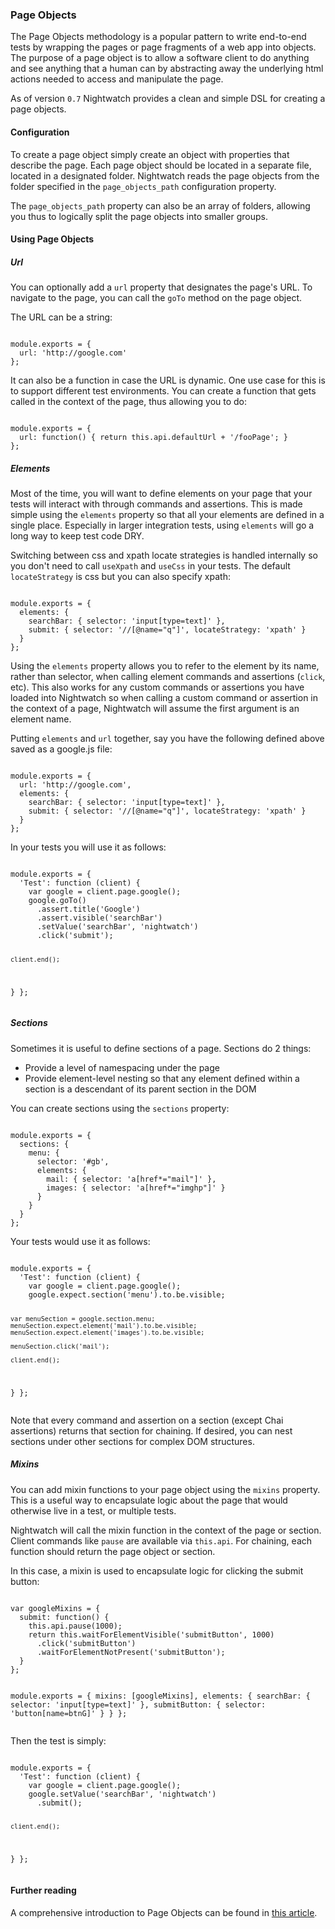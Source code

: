 ### Page Objects

The Page Objects methodology is a popular pattern to write end-to-end tests by wrapping the pages or page fragments of a web app into objects.
The purpose of a page object is to allow a software client to do anything and see anything that a human can by abstracting away the underlying html actions needed to access and manipulate the page.

As of version `0.7` Nightwatch provides a clean and simple DSL for creating a page objects.


#### Configuration

To create a page object simply create an object with properties that describe the page. Each page object should be located in a separate file, located in a designated folder. Nightwatch reads the page objects from the folder specified in the `page_objects_path` configuration property.

The `page_objects_path` property can also be an array of folders, allowing you thus to logically split the page objects into smaller groups.


#### Using Page Objects

##### Url

You can optionally add a `url` property that designates the page's URL. To navigate to the page, you can call the `goTo` method on the page object.

The URL can be a string:

<div class="sample-test">
<pre data-language="javascript"><code class="language-javascript">
module.exports = {
  url: 'http://google.com'
};
</code></pre>
</div>

It can also be a function in case the URL is dynamic. One use case for this is to support different test environments. You can create a function that gets called in the context of the page, thus allowing you to do:

<div class="sample-test">
<pre data-language="javascript"><code class="language-javascript">
module.exports = {
  url: function() { return this.api.defaultUrl + '/fooPage'; }
};
</code></pre>
</div>

##### Elements

Most of the time, you will want to define elements on your page that your tests will interact with through commands and assertions. This is made simple using the `elements` property so that all your elements are defined in a single place. Especially in larger integration tests, using `elements` will go a long way to keep test code DRY.

Switching between css and xpath locate strategies is handled internally so you don't need to call `useXpath` and `useCss` in your tests. The default `locateStrategy` is css but you can also specify xpath:

<div class="sample-test">
<pre data-language="javascript"><code class="language-javascript">
module.exports = {
  elements: {
    searchBar: { selector: 'input[type=text]' },
    submit: { selector: '//[@name="q"]', locateStrategy: 'xpath' }
  }
};
</code></pre>
</div>

Using the `elements` property allows you to refer to the element by its name, rather than selector, when calling element commands and assertions (`click`, etc). This also works for any custom commands or assertions you have loaded into Nightwatch so when calling a custom command or assertion in the context of a page, Nightwatch will assume the first argument is an element name.

Putting `elements` and `url` together, say you have the following defined above saved as a google.js file:

<div class="sample-test">
<pre data-language="javascript"><code class="language-javascript">
module.exports = {
  url: 'http://google.com',
  elements: {
    searchBar: { selector: 'input[type=text]' },
    submit: { selector: '//[@name="q"]', locateStrategy: 'xpath' }
  }
};
</code></pre>
</div>

In your tests you will use it as follows:

<div class="sample-test">
<pre data-language="javascript"><code class="language-javascript">
module.exports = {
  'Test': function (client) {
    var google = client.page.google();
    google.goTo()
      .assert.title('Google')
      .assert.visible('searchBar')
      .setValue('searchBar', 'nightwatch')
      .click('submit');

    client.end();
  }
};
</code></pre>
</div>


##### Sections

Sometimes it is useful to define sections of a page. Sections do 2 things:
*    Provide a level of namespacing under the page
*    Provide element-level nesting so that any element defined within a section is a descendant of its parent section in the DOM

You can create sections using the `sections` property:

<div class="sample-test">
<pre data-language="javascript"><code class="language-javascript">
module.exports = {
  sections: {
    menu: {
      selector: '#gb',
      elements: {
        mail: { selector: 'a[href*="mail"]' },
        images: { selector: 'a[href*="imghp"]' }
      }
    }
  }
};
</code></pre>
</div>

Your tests would use it as follows:

<div class="sample-test">
<pre data-language="javascript"><code class="language-javascript">
module.exports = {
  'Test': function (client) {
    var google = client.page.google();
    google.expect.section('menu').to.be.visible;

    var menuSection = google.section.menu;
    menuSection.expect.element('mail').to.be.visible;
    menuSection.expect.element('images').to.be.visible;

    menuSection.click('mail');

    client.end();
  }
};
</code></pre>
</div>

Note that every command and assertion on a section (except Chai assertions) returns that section for chaining. If desired, you can nest sections under other sections for complex DOM structures.

##### Mixins

You can add mixin functions to your page object using the `mixins` property. This is a useful way to encapsulate logic about the page that would otherwise live in a test, or multiple tests.

Nightwatch will call the mixin function in the context of the page or section. Client commands like `pause` are available via `this.api`. For chaining, each function should return the page object or section.

In this case, a mixin is used to encapsulate logic for clicking the submit button:

<div class="sample-test">
<pre data-language="javascript"><code class="language-javascript">
var googleMixins = {
  submit: function() {
    this.api.pause(1000);
    return this.waitForElementVisible('submitButton', 1000)
      .click('submitButton')
      .waitForElementNotPresent('submitButton');
  }
};

module.exports = {
  mixins: [googleMixins],
  elements: {
    searchBar: { selector: 'input[type=text]' },
    submitButton: { selector: 'button[name=btnG]' }
  }
};
</code></pre>
</div>

Then the test is simply:

<div class="sample-test">
<pre data-language="javascript"><code class="language-javascript">
module.exports = {
  'Test': function (client) {
    var google = client.page.google();
    google.setValue('searchBar', 'nightwatch')
      .submit();

    client.end();
  }
};
</code></pre>
</div>


#### Further reading
A comprehensive introduction to Page Objects can be found in <a href="http://martinfowler.com/bliki/PageObject.html" target="_blank">this article</a>.
